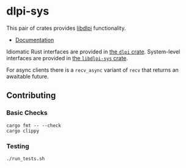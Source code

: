 # dlpi-sys

This pair of crates provides [libdlpi](https://illumos.org/man/3LIB/libdlpi)
functionality.

- [Documentation](https://oxidecomputer.github.io/dlpi-sys/dlpi/index.html)

Idiomatic Rust interfaces are provided in [the `dlpi` crate](dlpi/src/lib.rs).
System-level interfaces are provided in [the `libdlpi-sys`
crate](libdlpi-sys/src/lib.rs).

For async clients there is a `recv_async` variant of `recv` that returns an
awaitable future.

## Contributing

### Basic Checks

```
cargo fmt -- --check
cargo clippy
```

### Testing

```
./run_tests.sh
```

